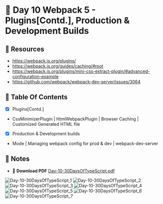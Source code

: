 # :pushpin: Day 10 Webpack 5 - Plugins[Contd.], Production & Development Builds

## :open_file_folder: Resources

- https://webpack.js.org/plugins/
- https://webpack.js.org/guides/caching/#root
- https://webpack.js.org/plugins/mini-css-extract-plugin/#advanced-configuration-example
- https://github.com/webpack/webpack-dev-server/issues/3064

## :scroll: Table Of Contents

- [x] Plugins[Contd.]
- CssMinimizerPlugin | HtmlWebpackPlugin | Browser Caching | Customized Generated HTML file
- [x] Production & Development builds
- Mode | Managing webpack config for prod & dev | webpack-dev-server

## :pencil: Notes

- :arrow_down_small: **Download PDF** [Day-10-30DaysOfTypeScript.pdf](https://github.com/tarunsinghdev/30DaysOfTypescript/files/6633031/Day-10-30DaysOfTypeScript.pdf)

![Day-10-30DaysOfTypeScript_1](https://user-images.githubusercontent.com/25122604/121562946-9367d680-ca37-11eb-93c4-02f38e1d1b22.jpg)
![Day-10-30DaysOfTypeScript_2](https://user-images.githubusercontent.com/25122604/121562956-95319a00-ca37-11eb-94be-98662974825f.jpg)
![Day-10-30DaysOfTypeScript_3](https://user-images.githubusercontent.com/25122604/121562960-96fb5d80-ca37-11eb-9781-d2cf5eaf55cc.jpg)
![Day-10-30DaysOfTypeScript_4](https://user-images.githubusercontent.com/25122604/121562967-982c8a80-ca37-11eb-8bf6-8bba9b3f504c.jpg)
![Day-10-30DaysOfTypeScript_5](https://user-images.githubusercontent.com/25122604/121562970-995db780-ca37-11eb-94c4-d8a1332a2ed8.jpg)
![Day-10-30DaysOfTypeScript_6](https://user-images.githubusercontent.com/25122604/121562975-9a8ee480-ca37-11eb-9855-4cd678e8947e.jpg)
![Day-10-30DaysOfTypeScript_7](https://user-images.githubusercontent.com/25122604/121562979-9b277b00-ca37-11eb-9e4f-3fe782ee44f6.jpg)
